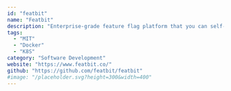 ```yaml
---
id: "featbit"
name: "Featbit"
description: "Enterprise-grade feature flag platform that you can self-host."
tags:
  - "MIT"
  - "Docker"
  - "K8S"
category: "Software Development"
website: "https://www.featbit.co/"
github: "https://github.com/featbit/featbit"
#image: "/placeholder.svg?height=300&width=400"
---
```


